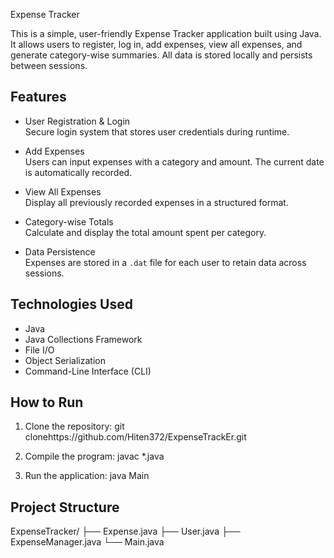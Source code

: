 Expense Tracker 

This is a simple, user-friendly Expense Tracker application built using Java. It allows users to register, log in, add expenses, view all expenses, and generate category-wise summaries. All data is stored locally and persists between sessions.

## Features

- User Registration & Login  
  Secure login system that stores user credentials during runtime.

- Add Expenses  
  Users can input expenses with a category and amount. The current date is automatically recorded.

- View All Expenses  
  Display all previously recorded expenses in a structured format.

- Category-wise Totals  
  Calculate and display the total amount spent per category.

- Data Persistence  
  Expenses are stored in a `.dat` file for each user to retain data across sessions.

## Technologies Used

- Java
- Java Collections Framework
- File I/O
- Object Serialization
- Command-Line Interface (CLI)

## How to Run

1. Clone the repository:
   git clonehttps://github.com/Hiten372/ExpenseTrackEr.git

2. Compile the program:
   javac *.java

3. Run the application:
   java Main

## Project Structure

ExpenseTracker/
├── Expense.java
├── User.java
├── ExpenseManager.java
└── Main.java
